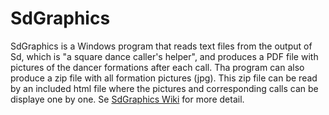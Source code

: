 # SdGraphics
SdGraphics is a Windows program that reads text files from the output of Sd,
which is "a square dance caller's helper", and produces a PDF file with pictures of the dancer
formations after each call. Tha program can also produce a zip file with all formation pictures (jpg).
This zip file can be read by an included html file where the pictures and corresponding calls can be
displaye one by one.
Se <a href="https://github.com/trygveb/SdGraphics/wiki">SdGraphics Wiki</a> for more detail.
